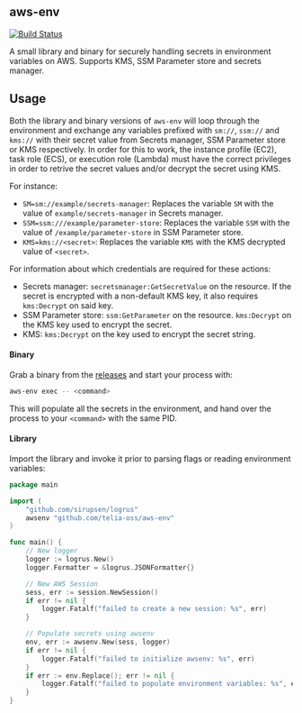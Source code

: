 ## aws-env

[![Build Status](https://travis-ci.com/telia-oss/aws-env.svg?branch=master)](https://travis-ci.com/telia-oss/aws-env)

A small library and binary for securely handling secrets in environment variables on AWS. Supports KMS, SSM Parameter store and secrets manager.

## Usage

Both the library and binary versions of `aws-env` will loop through the environment and exchange any variables prefixed with
`sm://`, `ssm://` and `kms://` with their secret value from Secrets manager, SSM Parameter store or KMS respectively. In order
for this to work, the instance profile (EC2), task role (ECS), or execution role (Lambda) must have the correct privileges in order
to retrive the secret values and/or decrypt the secret using KMS.

For instance:
- `SM=sm://example/secrets-manager`: Replaces the variable `SM` with the value of `example/secrets-manager` in Secrets manager.
- `SSM=ssm:///example/parameter-store`: Replaces the variable `SSM` with the value of `/example/parameter-store` in SSM Parameter store.
- `KMS=kms://<secret>`: Replaces the variable `KMS` with the KMS decrypted value of `<secret>`.

For information about which credentials are required for these actions:
- Secrets manager: `secretsmanager:GetSecretValue` on the resource. If the secret is encrypted with a non-default KMS key, it also requires `kms:Decrypt` on said key.
- SSM Parameter store: `ssm:GetParameter` on the resource. `kms:Decrypt` on the KMS key used to encrypt the secret.
- KMS: `kms:Decrypt` on the key used to encrypt the secret string.

#### Binary

Grab a binary from the [releases](https://github.com/telia-oss/aws-env/releases) and start your process with:

```bash
aws-env exec -- <command>
```

This will populate all the secrets in the environment, and hand over the process to your `<command>` with the same PID.

#### Library

Import the library and invoke it prior to parsing flags or reading environment variables:

```go
package main

import (
	"github.com/sirupsen/logrus"
	awsenv "github.com/telia-oss/aws-env"
)

func main() {
	// New logger
	logger := logrus.New()
	logger.Formatter = &logrus.JSONFormatter{}

	// New AWS Session
	sess, err := session.NewSession()
	if err != nil {
		logger.Fatalf("failed to create a new session: %s", err)
	}

	// Populate secrets using awsenv
	env, err := awsenv.New(sess, logger)
	if err != nil {
		logger.Fatalf("failed to initialize awsenv: %s", err)
	}
	if err := env.Replace(); err != nil {
		logger.Fatalf("failed to populate environment variables: %s", err)
	}
}
```
